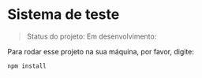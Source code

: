 <h1> Sistema de teste </h1>

>Status do projeto: Em desenvolvimento:

Para rodar esse projeto na sua máquina, por favor, digite:

```
npm install
```
